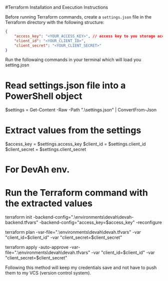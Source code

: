 #Terraform Installation and Execution Instructions

Before running Terraform commands, create a `settings.json` file in the Terraform directory with the following structure:
```json
{
    "access_key": "<YOUR_ACCESS_KEY>", // access key to you storage account in the RG the precreated by you in Azure, that needed by TF , to save the TF status.
    "client_id": "<YOUR_CLIENT_ID>",
    "client_secret": "<YOUR_CLIENT_SECRET>"
}
```
Run the followaing commands in your terminal which will load you setting.josn
# Read settings.json file into a PowerShell object
$settings = Get-Content -Raw -Path ".\settings.json" | ConvertFrom-Json

# Extract values from the settings
$access_key = $settings.access_key
$client_id = $settings.client_id
$client_secret = $settings.client_secret

# For DevAh env.
# Run the Terraform command with the extracted values
terraform init -backend-config=".\environments\devah\devah-backend.tfvars" -backend-config="access_key=$access_key" -reconfigure

terraform plan -var-file=".\environments\devah\devah.tfvars" -var "client_id=$client_id" -var "client_secret=$client_secret"

terraform apply -auto-approve -var-file=".\environments\devah\devah.tfvars" -var "client_id=$client_id" -var "client_secret=$client_secret"


Following this method will keep my credentials save and not have to push them to my VCS (version control system).
